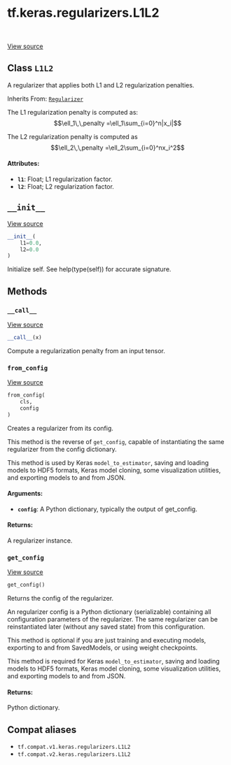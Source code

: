 <div itemscope itemtype="http://developers.google.com/ReferenceObject">
<meta itemprop="name" content="tf.keras.regularizers.L1L2" />
<meta itemprop="path" content="Stable" />
<meta itemprop="property" content="__call__"/>
<meta itemprop="property" content="__init__"/>
<meta itemprop="property" content="from_config"/>
<meta itemprop="property" content="get_config"/>
</div>

# tf.keras.regularizers.L1L2

<!-- Insert buttons and diff -->

<table class="tfo-notebook-buttons tfo-api" align="left">
</table>

<a target="_blank" href="/code/stable/tensorflow/python/keras/regularizers.py">View source</a>



## Class `L1L2`

A regularizer that applies both L1 and L2 regularization penalties.

Inherits From: [`Regularizer`](../../../tf/keras/regularizers/Regularizer.md)

<!-- Placeholder for "Used in" -->

The L1 regularization penalty is computed as:
$$\ell_1\,\,penalty =\ell_1\sum_{i=0}^n|x_i|$$

The L2 regularization penalty is computed as
$$\ell_2\,\,penalty =\ell_2\sum_{i=0}^nx_i^2$$

#### Attributes:


* <b>`l1`</b>: Float; L1 regularization factor.
* <b>`l2`</b>: Float; L2 regularization factor.

<h2 id="__init__"><code>__init__</code></h2>

<a target="_blank" href="/code/stable/tensorflow/python/keras/regularizers.py">View source</a>

``` python
__init__(
    l1=0.0,
    l2=0.0
)
```

Initialize self.  See help(type(self)) for accurate signature.




## Methods

<h3 id="__call__"><code>__call__</code></h3>

<a target="_blank" href="/code/stable/tensorflow/python/keras/regularizers.py">View source</a>

``` python
__call__(x)
```

Compute a regularization penalty from an input tensor.


<h3 id="from_config"><code>from_config</code></h3>

<a target="_blank" href="/code/stable/tensorflow/python/keras/regularizers.py">View source</a>

``` python
from_config(
    cls,
    config
)
```

Creates a regularizer from its config.

This method is the reverse of `get_config`,
capable of instantiating the same regularizer from the config
dictionary.

This method is used by Keras `model_to_estimator`, saving and
loading models to HDF5 formats, Keras model cloning, some visualization
utilities, and exporting models to and from JSON.

#### Arguments:


* <b>`config`</b>: A Python dictionary, typically the output of get_config.


#### Returns:

A regularizer instance.


<h3 id="get_config"><code>get_config</code></h3>

<a target="_blank" href="/code/stable/tensorflow/python/keras/regularizers.py">View source</a>

``` python
get_config()
```

Returns the config of the regularizer.

An regularizer config is a Python dictionary (serializable)
containing all configuration parameters of the regularizer.
The same regularizer can be reinstantiated later
(without any saved state) from this configuration.

This method is optional if you are just training and executing models,
exporting to and from SavedModels, or using weight checkpoints.

This method is required for Keras `model_to_estimator`, saving and
loading models to HDF5 formats, Keras model cloning, some visualization
utilities, and exporting models to and from JSON.

#### Returns:

Python dictionary.






## Compat aliases

* `tf.compat.v1.keras.regularizers.L1L2`
* `tf.compat.v2.keras.regularizers.L1L2`

